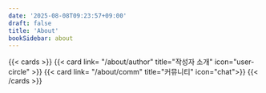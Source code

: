 ```yaml
---
date: '2025-08-08T09:23:57+09:00'
draft: false
title: 'About'
bookSidebar: about
---
```


{{< cards >}}
    {{< card link= "/about/author" title="작성자 소개" icon="user-circle" >}}
    {{< card link= "/about/comm" title="커뮤니티" icon="chat">}}
{{< /cards >}}